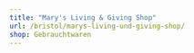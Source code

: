```yaml
---
title: "Mary's Living & Giving Shop"
url: /bristol/marys-living-und-giving-shop/
shop: Gebrauchtwaren
---
```

